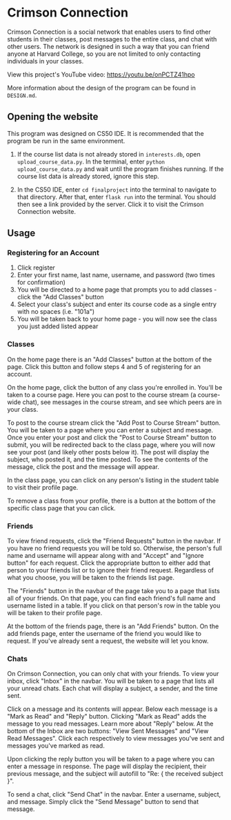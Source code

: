 # Crimson Connection

Crimson Connection is a social network that enables users to find other students in their classes,
post messages to the entire class, and chat with other users. The network is designed in such a way
that you can friend anyone at Harvard College, so you are not limited to only contacting individuals
in your classes.

View this project's YouTube video: https://youtu.be/onPCTZ41hpo

More information about the design of the program can be found in `DESIGN.md`.

## Opening the website
This program was designed on CS50 IDE. It is recommended that the program be run in the same environment.

1. If the course list data is not already stored in `interests.db`, open `upload_course_data.py`.
In the terminal, enter `python upload_course_data.py` and wait until the program finishes running.
If the course list data is already stored, ignore this step.

2. In the CS50 IDE, enter `cd finalproject` into the terminal to navigate to that directory. After
that, enter `flask run` into the terminal. You should then see a link provided by the server. Click
it to visit the Crimson Connection website.

## Usage
### Registering for an Account
1. Click register
2. Enter your first name, last name, username, and password (two times for confirmation)
3. You will be directed to a home page that prompts you to add classes - click the "Add Classes" button
4. Select your class's subject and enter its course code as a single entry with no spaces (i.e. "101a")
5. You will be taken back to your home page - you will now see the class you just added listed appear

### Classes
On the home page there is an "Add Classes" button at the bottom of the page. Click this button and
follow steps 4 and 5 of registering for an account.

On the home page, click the button of any class you're enrolled in. You'll be taken to a course page.
Here you can post to the course stream (a course-wide chat), see messages in the course stream,
and see which peers are in your class.

To post to the course stream click the "Add Post to Course Stream" button. You will be taken to a
page where you can enter a subject and message. Once you enter your post and click the "Post to
Course Stream" button to submit, you will be redirected back to the class page, where you will now
see your post (and likely other posts below it). The post will display the subject, who posted it,
and the time posted. To see the contents of the message, click the post and the message will appear.

In the class page, you can click on any person's listing in the student table to visit their profile
page.

To remove a class from your profile, there is a button at the bottom of the specific class page that
you can click.

### Friends
To view friend requests, click the "Friend Requests" button in the navbar. If you have no friend
requests you will be told so. Otherwise, the person's full name and username will appear along with
and "Accept" and "Ignore button" for each request. Click the appropriate button to either add that
person to your friends list or to ignore their friend request. Regardless of what you choose, you
will be taken to the friends list page.

The "Friends" button in the navbar of the page take you to a page that lists all of your friends.
On that page, you can find each friend's full name and username listed in a table. If you click on
that person's row in the table you will be taken to their profile page.

At the bottom of the friends page, there is an "Add Friends" button. On the add friends page, enter
the username of the friend you would like to request. If you've already sent a request, the website
will let you know.

### Chats
On Crimson Connection, you can only chat with your friends. To view your inbox, click "Inbox" in the
navbar. You will be taken to a page that lists all your unread chats. Each chat will display a subject,
a sender, and the time sent.

Click on a message and its contents will appear. Below each message is a "Mark as Read" and "Reply"
button. Clicking "Mark as Read" adds the message to you read messages. Learn more about "Reply"
below. At the bottom of the Inbox are two buttons: "View Sent Messages" and "View Read Messages".
Click each respectively to view messages you've sent and messages you've marked as read.


Upon clicking the reply button you will be taken to a page where you can enter a message in response.
The page will display the recipient, their previous message, and the subject will autofill to "Re:
{ the received subject }".

To send a chat, click "Send Chat" in the navbar. Enter a username, subject, and message. Simply
click the "Send Message" button to send that message.

